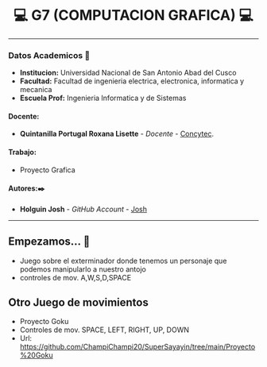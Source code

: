 # **<center> 💻 G7 (COMPUTACION GRAFICA) 💻 </center>**

---

### Datos Academicos 📖

- **Institucion:** Universidad Nacional de San Antonio Abad del Cusco
- **Facultad:** Facultad de ingenieria electrica, electronica, informatica y mecanica
- **Escuela Prof:** Ingenieria Informatica y de Sistemas

#### Docente:
- **Quintanilla Portugal Roxana Lisette** - _Docente_ - [Concytec](http://directorio.concytec.gob.pe/appDirectorioCTI/VerDatosInvestigador.do?id_investigador=40930).

#### Trabajo:

- Proyecto Grafica

#### Autores:✒️

- **Holguin Josh** - _GitHub Account_ - [Josh](https://github.com/JoshYts)

---
## Empezamos... 🚀

- Juego sobre el exterminador donde tenemos un personaje que podemos manipularlo a nuestro antojo
- controles de mov. A,W,S,D,SPACE

##  Otro Juego de movimientos
- Proyecto Goku
- Controles de mov. SPACE, LEFT, RIGHT, UP, DOWN
- Url: https://github.com/ChampiChampi20/SuperSayayin/tree/main/Proyecto%20Goku
